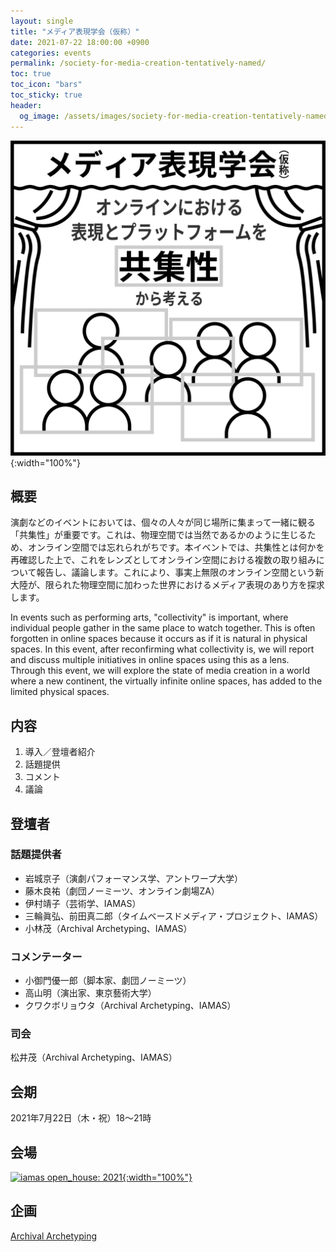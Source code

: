```yaml
---
layout: single
title: "メディア表現学会（仮称）"
date: 2021-07-22 18:00:00 +0900
categories: events
permalink: /society-for-media-creation-tentatively-named/
toc: true
toc_icon: "bars"
toc_sticky: true
header:
  og_image: /assets/images/society-for-media-creation-tentatively-named.png
---
```


![Banner](/assets/images/society-for-media-creation-tentatively-named.png){:width="100%"}

## 概要

演劇などのイベントにおいては、個々の人々が同じ場所に集まって一緒に観る「共集性」が重要です。これは、物理空間では当然であるかのように生じるため、オンライン空間では忘れられがちです。本イベントでは、共集性とは何かを再確認した上で、これをレンズとしてオンライン空間における複数の取り組みについて報告し、議論します。これにより、事実上無限のオンライン空間という新大陸が、限られた物理空間に加わった世界におけるメディア表現のあり方を探求します。

In events such as performing arts, "collectivity" is important, where individual people gather in the same place to watch together. This is often forgotten in online spaces because it occurs as if it is natural in physical spaces. In this event, after reconfirming what collectivity is, we will report and discuss multiple initiatives in online spaces using this as a lens. Through this event, we will explore the state of media creation in a world where a new continent, the virtually infinite online spaces, has added to the limited physical spaces.

## 内容

1. 導入／登壇者紹介
2. 話題提供
3. コメント
4. 議論

## 登壇者

### 話題提供者

- 岩城京子（演劇パフォーマンス学、アントワープ大学）
- 藤木良祐（劇団ノーミーツ、オンライン劇場ZA）
- 伊村靖子（芸術学、IAMAS）
- 三輪眞弘、前田真二郎（タイムベースドメディア・プロジェクト、IAMAS）
- 小林茂（Archival Archetyping、IAMAS）

### コメンテーター

- 小御門優一郎（脚本家、劇団ノーミーツ）
- 高山明（演出家、東京藝術大学）
- クワクボリョウタ（Archival Archetyping、IAMAS）

### 司会

松井茂（Archival Archetyping、IAMAS）

## 会期

2021年7月22日（木・祝）18〜21時

## 会場

[![iamas open_house: 2021](https://www.iamas.ac.jp/wordpress02/wp-content/uploads/iamasopenhouse2021-1728x972.jpg){:width="100%"}](https://iamas-oh2021.vercel.app/)

## 企画

[Archival Archetyping](https://twitter.com/iamas_aa)
